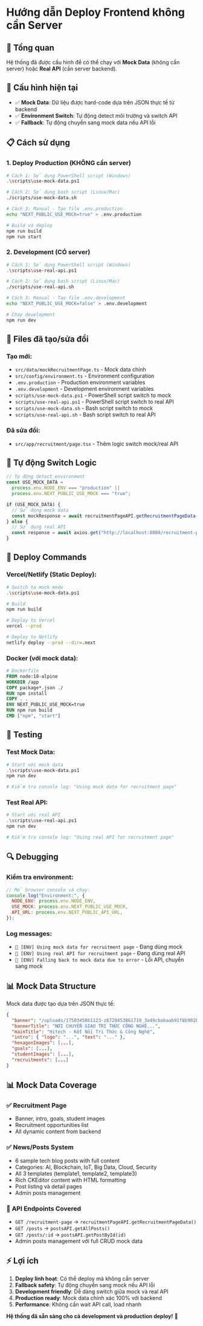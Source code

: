 # Hướng dẫn Deploy Frontend không cần Server

## 🎯 Tổng quan

Hệ thống đã được cấu hình để có thể chạy với **Mock Data** (không cần server) hoặc **Real API** (cần server backend).

## 🔧 Cấu hình hiện tại

- ✅ **Mock Data**: Dữ liệu được hard-code dựa trên JSON thực tế từ backend
- ✅ **Environment Switch**: Tự động detect môi trường và switch API
- ✅ **Fallback**: Tự động chuyển sang mock data nếu API lỗi

## 📋 Cách sử dụng

### 1. **Deploy Production (KHÔNG cần server)**

```bash
# Cách 1: Sử dụng PowerShell script (Windows)
.\scripts\use-mock-data.ps1

# Cách 2: Sử dụng bash script (Linux/Mac)
./scripts/use-mock-data.sh

# Cách 3: Manual - Tạo file .env.production
echo "NEXT_PUBLIC_USE_MOCK=true" > .env.production

# Build và deploy
npm run build
npm run start
```

### 2. **Development (CÓ server)**

```bash
# Cách 1: Sử dụng PowerShell script (Windows)
.\scripts\use-real-api.ps1

# Cách 2: Sử dụng bash script (Linux/Mac)
./scripts/use-real-api.sh

# Cách 3: Manual - Tạo file .env.development
echo "NEXT_PUBLIC_USE_MOCK=false" > .env.development

# Chạy development
npm run dev
```

## 📁 Files đã tạo/sửa đổi

### Tạo mới:

- `src/data/mockRecruitmentPage.ts` - Mock data chính
- `src/config/environment.ts` - Environment configuration
- `.env.production` - Production environment variables
- `.env.development` - Development environment variables
- `scripts/use-mock-data.ps1` - PowerShell script switch to mock
- `scripts/use-real-api.ps1` - PowerShell script switch to real API
- `scripts/use-mock-data.sh` - Bash script switch to mock
- `scripts/use-real-api.sh` - Bash script switch to real API

### Đã sửa đổi:

- `src/app/recruitment/page.tsx` - Thêm logic switch mock/real API

## 🔄 Tự động Switch Logic

```typescript
// Tự động detect environment
const USE_MOCK_DATA =
  process.env.NODE_ENV === "production" ||
  process.env.NEXT_PUBLIC_USE_MOCK === "true";

if (USE_MOCK_DATA) {
  // Sử dụng mock data
  const mockResponse = await recruitmentPageAPI.getRecruitmentPageData();
} else {
  // Sử dụng real API
  const response = await axios.get("http://localhost:8080/recruitment-page");
}
```

## 🚀 Deploy Commands

### Vercel/Netlify (Static Deploy):

```bash
# Switch to mock mode
.\scripts\use-mock-data.ps1

# Build
npm run build

# Deploy to Vercel
vercel --prod

# Deploy to Netlify
netlify deploy --prod --dir=.next
```

### Docker (với mock data):

```dockerfile
# Dockerfile
FROM node:18-alpine
WORKDIR /app
COPY package*.json ./
RUN npm install
COPY . .
ENV NEXT_PUBLIC_USE_MOCK=true
RUN npm run build
CMD ["npm", "start"]
```

## 🧪 Testing

### Test Mock Data:

```bash
# Start với mock data
.\scripts\use-mock-data.ps1
npm run dev

# Kiểm tra console log: "Using mock data for recruitment page"
```

### Test Real API:

```bash
# Start với real API
.\scripts\use-real-api.ps1
npm run dev

# Kiểm tra console log: "Using real API for recruitment page"
```

## 🔍 Debugging

### Kiểm tra environment:

```javascript
// Mở browser console và chạy:
console.log("Environment:", {
  NODE_ENV: process.env.NODE_ENV,
  USE_MOCK: process.env.NEXT_PUBLIC_USE_MOCK,
  API_URL: process.env.NEXT_PUBLIC_API_URL,
});
```

### Log messages:

- `🔧 [ENV] Using mock data for recruitment page` - Đang dùng mock
- `🔧 [ENV] Using real API for recruitment page` - Đang dùng real API
- `🔧 [ENV] Falling back to mock data due to error` - Lỗi API, chuyển sang mock

## 📊 Mock Data Structure

Mock data được tạo dựa trên JSON thực tế:

```json
{
  "banner": "/uploads/1750345861123-z6720453861719_3a49cbabaab91f8b902b0f1bc2d76e9d.jpg",
  "bannerTitle": "NƠI CHUYỂN GIAO TRI THỨC CÔNG NGHỆ...",
  "mainTitle": "Hitech - Kết Nối Tri Thức & Công Nghệ",
  "intro": { "logo": "...", "text": "..." },
  "hexagonImages": [...],
  "goals": [...],
  "studentImages": [...],
  "recruitments": [...]
}
```

## 📊 Mock Data Coverage

### ✅ **Recruitment Page**

- Banner, intro, goals, student images
- Recruitment opportunities list
- All dynamic content from backend

### ✅ **News/Posts System**

- 6 sample tech blog posts with full content
- Categories: AI, Blockchain, IoT, Big Data, Cloud, Security
- All 3 templates (template1, template2, template3)
- Rich CKEditor content with HTML formatting
- Post listing và detail pages
- Admin posts management

### 🔧 **API Endpoints Covered**

- `GET /recruitment-page` → `recruitmentPageAPI.getRecruitmentPageData()`
- `GET /posts` → `postsAPI.getAllPosts()`
- `GET /posts/:id` → `postsAPI.getPostById(id)`
- Admin posts management với full CRUD mock data

## ⚡ Lợi ích

1. **Deploy linh hoạt**: Có thể deploy mà không cần server
2. **Fallback safety**: Tự động chuyển sang mock nếu API lỗi
3. **Development friendly**: Dễ dàng switch giữa mock và real API
4. **Production ready**: Mock data chính xác 100% với backend
5. **Performance**: Không cần wait API call, load nhanh

**Hệ thống đã sẵn sàng cho cả development và production deploy!** 🎉
